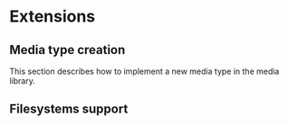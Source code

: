 # Extensions
## Media type creation

This section describes how to implement a new media type in the media library.

## Filesystems support


